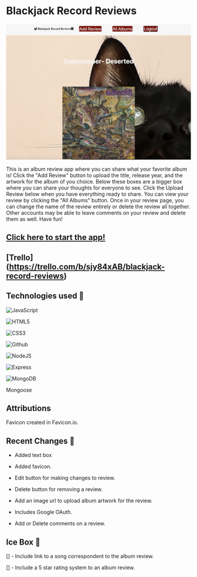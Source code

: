 # Blackjack Record Reviews

![A music reviews app](public/images/BRR_7.png)

This is an album review app where you can share what your favorite album is! Click the "Add Review" button to upload the title, release year, and the artwork for the album of you choice. Below these boxes are a bigger box where you can share your thoughts for everyone to see.  Click the Upload Review below when you have everything ready to share. You can view your review by clicking the "All Albums" button. Once in your review page, you can change the name of the review entirely or delete the review all together.  Other accounts may be able to leave comments on your review and delete them as well.  Have fun!

## [Click here to start the app!](https://blackjackrecordreviews.fly.dev/)

## [Trello] (https://trello.com/b/sjy84xAB/blackjack-record-reviews) 

## Technologies used 💾
![JavaScript](https://img.shields.io/badge/JavaScript-323330?style=for-the-badge&logo=javascript&logoColor=F7DF1E)

![HTML5](https://img.shields.io/badge/HTML5-E34F26?style=for-the-badge&logo=html5&logoColor=white)

![CSS3](https://img.shields.io/badge/CSS3-1572B6?style=for-the-badge&logo=css3&logoColor=white)

![Github](https://img.shields.io/badge/GitHub-100000?style=for-the-badge&logo=github&logoColor=white)

![NodeJS](https://img.shields.io/badge/Node.js-339933?style=for-the-badge&logo=nodedotjs&logoColor=white)

![Express](https://img.shields.io/badge/Express.js-000000?style=for-the-badge&logo=express&logoColor=white)

![MongoDB](https://img.shields.io/badge/MongoDB-4EA94B?style=for-the-badge&logo=mongodb&logoColor=white)

Mongoose



## Attributions
  Favicon created in Favicon.io.  

## Recent Changes 🧹
- Added text box

- Added favicon.

- Edit button for making changes to review.

- Delete button for removing a review.

- Add an image url to upload album artwork for the review.

- Includes Google OAuth.

- Add or Delete comments on a review.

## Ice Box 🧊

[] - Include link to a song correspondent to the album review. 

[] - Include a 5 star rating system to an album review.


